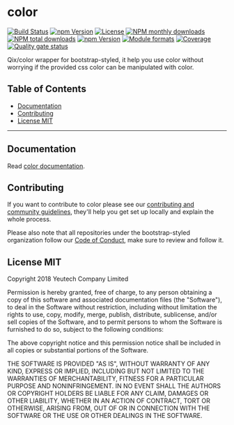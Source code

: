 # color

[![Build Status](https://travis-ci.org/bootstrap-styled/color.svg?branch=master)](https://travis-ci.org/bootstrap-styled/color) [![npm Version](https://img.shields.io/npm/v/@bootstrap-styled/color.svg?style=flat)](https://www.npmjs.com/package/@bootstrap-styled/color) [![License](https://img.shields.io/npm/l/@bootstrap-styled/color.svg?style=flat)](https://www.npmjs.com/package/@bootstrap-styled/color) [![NPM monthly downloads](https://img.shields.io/npm/dm/@bootstrap-styled/color.svg?style=flat)](https://npmjs.org/package/@bootstrap-styled/color) [![NPM total downloads](https://img.shields.io/npm/dt/@bootstrap-styled/color.svg?style=flat)](https://npmjs.org/package/@bootstrap-styled/color) [![npm Version](https://img.shields.io/node/v/@bootstrap-styled/color.svg?style=flat)](https://www.npmjs.com/package/@bootstrap-styled/color) [![Module formats](https://img.shields.io/badge/module%20formats-umd%2C%20cjs%2C%20esm-green.svg?style=flat)](https://www.npmjs.com/package/@bootstrap-styled/color)
[![Coverage](https://sonarcloud.io/api/project_badges/measure?project=com.github.bootstrap-styled.color&metric=coverage)](https://sonarcloud.io/dashboard?id=com.github.bootstrap-styled.color) [![Quality gate status](https://sonarcloud.io/api/project_badges/measure?project=com.github.bootstrap-styled.color&metric=alert_status)](https://sonarcloud.io/dashboard?id=com.github.bootstrap-styled.color)

Qix/color wrapper for bootstrap-styled, it help you use color without worrying if the provided css color can be manipulated with color.


## Table of Contents

  - [Documentation](#documentation)
  - [Contributing](#contributing)
  - [License MIT](#license-mit)

---

## Documentation

Read [color documentation](https://bootstrap-styled.github.io/color).


## Contributing

If you want to contribute to color please see our [contributing and community guidelines](https://github.com/bootstrap-styled/color/blob/master/CONTRIBUTING.md), they\'ll help you get set up locally and explain the whole process.

Please also note that all repositories under the bootstrap-styled organization follow our [Code of Conduct](https://github.com/bootstrap-styled/color/blob/master/CODE_OF_CONDUCT.md), make sure to review and follow it.

## License MIT

Copyright 2018 Yeutech Company Limited

Permission is hereby granted, free of charge, to any person obtaining a copy of this software and associated documentation files (the "Software"), to deal in the Software without restriction, including without limitation the rights to use, copy, modify, merge, publish, distribute, sublicense, and/or sell copies of the Software, and to permit persons to whom the Software is furnished to do so, subject to the following conditions:

The above copyright notice and this permission notice shall be included in all copies or substantial portions of the Software.

THE SOFTWARE IS PROVIDED "AS IS", WITHOUT WARRANTY OF ANY KIND, EXPRESS OR IMPLIED, INCLUDING BUT NOT LIMITED TO THE WARRANTIES OF MERCHANTABILITY, FITNESS FOR A PARTICULAR PURPOSE AND NONINFRINGEMENT. IN NO EVENT SHALL THE AUTHORS OR COPYRIGHT HOLDERS BE LIABLE FOR ANY CLAIM, DAMAGES OR OTHER LIABILITY, WHETHER IN AN ACTION OF CONTRACT, TORT OR OTHERWISE, ARISING FROM, OUT OF OR IN CONNECTION WITH THE SOFTWARE OR THE USE OR OTHER DEALINGS IN THE SOFTWARE.

